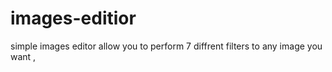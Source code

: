 # images-editior
simple images editor allow you to perform 7 diffrent filters to any image you want ,
